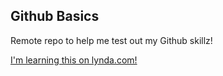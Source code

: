 Github Basics
------------------------------------------------
Remote repo to help me test out my Github skillz!

[I'm learning this on lynda.com!](http://www.lynda.com)

